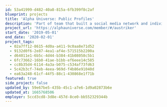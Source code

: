 ```yaml
---
id: 53a41999-d482-40a8-815a-6fb399f8c2af
blueprint: projects
title: 'Alpha Universe: Public Profiles'
description: 'Part of team that built a social media network and individual portfolio website for photographers; led front end development on the public facing portfolio'
project_url: 'https://alphauniverse.com/member/#/austriker'
start_date: '2019-05-01'
end_date: '2020-02-01'
project_tags:
  - 02a7ff12-8615-4d0a-a411-9c0aa8e71d52
  - 9132d0f6-2e87-4ea1-af4e-571515b2200a
  - d64011e1-6b5c-4d44-b384-41b08058c5b1
  - 6fc73662-16b0-41ae-b1bb-ef6eee14c585
  - cc8b35d4-6114-4a3a-b075-c534af73fd63
  - 5c42b3cf-74eb-4eea-969d-f4b86e91040d
  - ea63a248-61cf-44f5-88c1-430868e1f71b
featured: true
side_project: false
updated_by: 59e67be5-435b-45c1-a7e6-1d9a02873b6e
updated_at: 1665768506
employer: 5ccd3cd8-3d8e-457d-8ce0-bb552329344b
---
```


